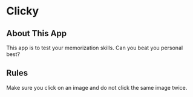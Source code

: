 # Clicky

## About This App

This app is to test your memorization skills.
Can you beat you personal best?

## Rules

Make sure you click on an image and do not click the same image twice.

